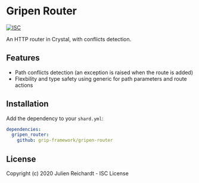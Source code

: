 # Gripen Router

[![ISC](https://img.shields.io/badge/License-ISC-blue.svg?style=flat-square)](https://en.wikipedia.org/wiki/ISC_license)

An HTTP router in Crystal, with conflicts detection.

## Features

- Path conflicts detection (an exception is raised when the route is added)
- Flexbility and type safety using generic for path parameters and route actions

## Installation

Add the dependency to your `shard.yml`:

```yaml
dependencies:
  gripen_router:
    github: grip-framework/gripen-router
```

## License

Copyright (c) 2020 Julien Reichardt - ISC License
